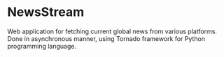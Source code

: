 # NewsStream
Web application for fetching current global news from various platforms. Done in asynchronous manner, using Tornado framework for Python programming language.
